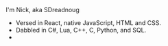 I'm Nick, aka SDreadnoug
- Versed in React, native JavaScript, HTML and CSS.
- Dabbled in C#, Lua, C++, C, Python, and SQL.
- 
